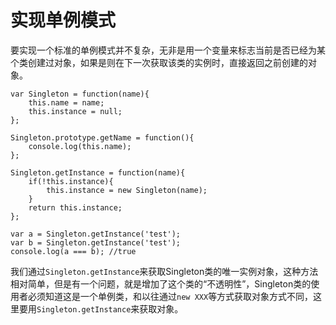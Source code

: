 # 实现单例模式

要实现一个标准的单例模式并不复杂，无非是用一个变量来标志当前是否已经为某个类创建过对象，如果是则在下一次获取该类的实例时，直接返回之前创建的对象。

    var Singleton = function(name){
        this.name = name;
        this.instance = null;
    };

    Singleton.prototype.getName = function(){
        console.log(this.name);
    };

    Singleton.getInstance = function(name){
        if(!this.instance){
            this.instance = new Singleton(name);
        }
        return this.instance;
    };

    var a = Singleton.getInstance('test');
    var b = Singleton.getInstance('test');
    console.log(a === b); //true

我们通过`Singleton.getInstance`来获取Singleton类的唯一实例对象，这种方法相对简单，但是有一个问题，就是增加了这个类的“不透明性”，Singleton类的使用者必须知道这是一个单例类，和以往通过`new XXX`等方式获取对象方式不同，这里要用`Singleton.getInstance`来获取对象。
